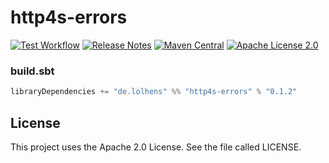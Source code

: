 # http4s-errors
[![Test Workflow](https://github.com/LolHens/http4s-errors/workflows/test/badge.svg)](https://github.com/LolHens/http4s-errors/actions?query=workflow%3Atest)
[![Release Notes](https://img.shields.io/github/release/LolHens/http4s-errors.svg?maxAge=3600)](https://github.com/LolHens/http4s-errors/releases/latest)
[![Maven Central](https://img.shields.io/maven-central/v/de.lolhens/http4s-errors_2.13)](https://search.maven.org/artifact/de.lolhens/http4s-errors_2.13)
[![Apache License 2.0](https://img.shields.io/github/license/LolHens/http4s-errors.svg?maxAge=3600)](https://www.apache.org/licenses/LICENSE-2.0)

### build.sbt
```sbt
libraryDependencies += "de.lolhens" %% "http4s-errors" % "0.1.2"
```

## License
This project uses the Apache 2.0 License. See the file called LICENSE.
